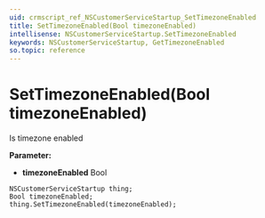 ```yaml
---
uid: crmscript_ref_NSCustomerServiceStartup_SetTimezoneEnabled
title: SetTimezoneEnabled(Bool timezoneEnabled)
intellisense: NSCustomerServiceStartup.SetTimezoneEnabled
keywords: NSCustomerServiceStartup, GetTimezoneEnabled
so.topic: reference
---
```


# SetTimezoneEnabled(Bool timezoneEnabled)

Is timezone enabled

**Parameter:** 
 - **timezoneEnabled** Bool

```crmscript
NSCustomerServiceStartup thing;
Bool timezoneEnabled;
thing.SetTimezoneEnabled(timezoneEnabled);
```

